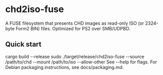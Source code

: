 # chd2iso-fuse

A FUSE filesystem that presents CHD images as read-only ISO (or 2324-byte Form2 BIN) files.
Optimized for PS2 over SMB/UDPBD.

## Quick start

cargo build --release
sudo ./target/release/chd2iso-fuse --source /path/to/chd --mount /path/to/iso --allow-other
See --help for flags. For Debian packaging instructions, see docs/packaging.md.
